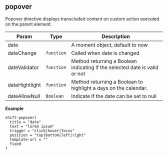 <a name="shift.components.module_popover"></a>
## popover
Popover directive displays transcluded content on custom action
executed on the parent element.


| Param | Type | Description |
| --- | --- | --- |
| date |  | A moment object, default to now |
| dateChange | <code>function</code> | Called when date is changed |
| dateValidator | <code>function</code> | Method returning a Boolean indicating if the selected date is valid or not |
| dateHightlight | <code>function</code> | Method returning a Boolean to highlight a days on the calendar. |
| dateAllowNull | <code>Boolean</code> | Indicate if the date can be set to null |

**Example**  
```jade
shift-popover(
  title = "date"
  text = "lorem ipsum"
  trigger = "click|hover|focus"
  position = "top|bottom|left|right"
  template-url = ""
  fixed
)
```
